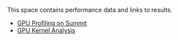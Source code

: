 This space contains performance data and links to results.

* [GPU Profiling on Summit](./Profiling_GPU) 
* [GPU Kernel Analysis](./GPU_Kernels) 
